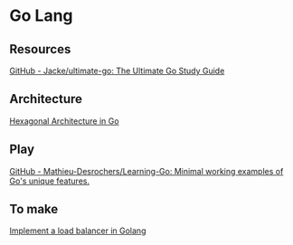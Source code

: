 # Go Lang

## Resources

[GitHub - Jacke/ultimate-go: The Ultimate Go Study Guide](https://github.com/Jacke/ultimate-go)

## Architecture

[Hexagonal Architecture in Go](https://medium.com/@matiasvarela/hexagonal-architecture-in-go-cfd4e436faa3)

## Play

[GitHub - Mathieu-Desrochers/Learning-Go: Minimal working examples of Go's unique features.](https://github.com/Mathieu-Desrochers/Learning-Go)

## To make

[Implement a load balancer in Golang](https://dev.to/bmf_san/implement-a-load-balancer-in-golang-8gj)